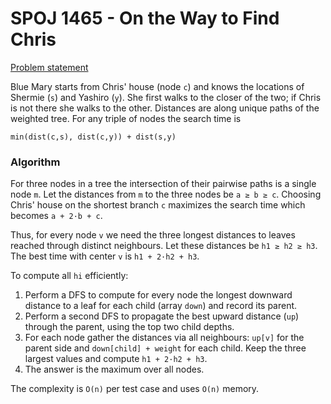 # SPOJ 1465 - On the Way to Find Chris

[Problem statement](https://www.spoj.com/problems/CHRIS/)

Blue Mary starts from Chris' house (node `c`) and knows the locations of Shermie (`s`) and Yashiro (`y`). She first walks to the closer of the two; if Chris is not there she walks to the other. Distances are along unique paths of the weighted tree. For any triple of nodes the search time is

```
min(dist(c,s), dist(c,y)) + dist(s,y)
```

### Algorithm

For three nodes in a tree the intersection of their pairwise paths is a single node `m`. Let the distances from `m` to the three nodes be `a ≥ b ≥ c`. Choosing Chris' house on the shortest branch `c` maximizes the search time which becomes `a + 2·b + c`.

Thus, for every node `v` we need the three longest distances to leaves reached through distinct neighbours. Let these distances be `h1 ≥ h2 ≥ h3`. The best time with center `v` is `h1 + 2·h2 + h3`.

To compute all `hi` efficiently:

1. Perform a DFS to compute for every node the longest downward distance to a leaf for each child (array `down`) and record its parent.
2. Perform a second DFS to propagate the best upward distance (`up`) through the parent, using the top two child depths.
3. For each node gather the distances via all neighbours: `up[v]` for the parent side and `down[child] + weight` for each child. Keep the three largest values and compute `h1 + 2·h2 + h3`.
4. The answer is the maximum over all nodes.

The complexity is `O(n)` per test case and uses `O(n)` memory.
